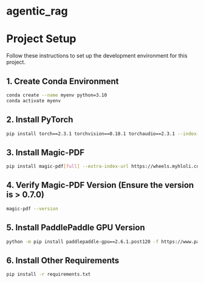 # agentic_rag

# Project Setup

Follow these instructions to set up the development environment for this project.

## 1. Create Conda Environment

```bash
conda create --name myenv python=3.10
conda activate myenv
```

## 2. Install PyTorch
```bash
pip install torch==2.3.1 torchvision==0.18.1 torchaudio==2.3.1 --index-url https://download.pytorch.org/whl/cu118
```

## 3. Install Magic-PDF
```bash
pip install magic-pdf[full] --extra-index-url https://wheels.myhloli.com
```

## 4. Verify Magic-PDF Version (Ensure the version is > 0.7.0)
```bash
magic-pdf --version
```

## 5. Install PaddlePaddle GPU Version
```bash
python -m pip install paddlepaddle-gpu==2.6.1.post120 -f https://www.paddlepaddle.org.cn/whl/windows/mkl/avx/stable.html
```

## 6. Install Other Requirements
```bash
pip install -r requirements.txt
```